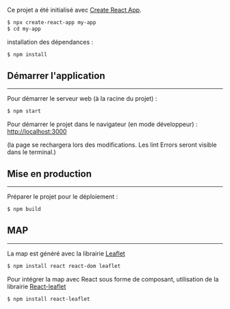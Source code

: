 Ce projet a été initialisé avec [Create React App](https://github.com/facebook/create-react-app).

```sh
$ npx create-react-app my-app
$ cd my-app
```
installation des dépendances :
```sh
$ npm install
```

## Démarrer l'application
***

Pour démarrer le serveur web (à la racine du projet) :
```sh
$ npm start
```

Pour démarrer le projet dans le navigateur (en mode développeur) :
[http://localhost:3000](http://localhost:3000)

(la page se rechargera lors des modifications.
Les lint Errors seront visible dans le terminal.)

## Mise en production
***

Préparer le projet pour le déploiement :

```sh
$ npm build
```

## MAP
***

La map est généré avec la librairie 
[Leaflet](https://leafletjs.com/)

```sh
$ npm install react react-dom leaflet
```

Pour intégrer la map avec React sous forme de composant, utilisation 
de la 
librairie 
[React-leaflet](https://react-leaflet.js.org/)

```sh
$ npm install react-leaflet
```



